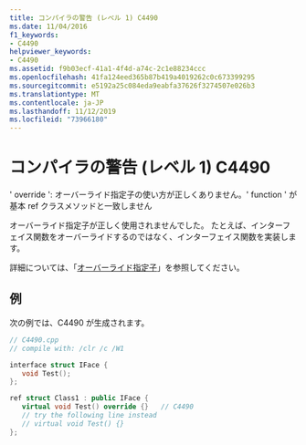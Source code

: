 ```yaml
---
title: コンパイラの警告 (レベル 1) C4490
ms.date: 11/04/2016
f1_keywords:
- C4490
helpviewer_keywords:
- C4490
ms.assetid: f9b03ecf-41a1-4f4d-a74c-2c1e88234ccc
ms.openlocfilehash: 41fa124eed365b87b419a4019262c0c673399295
ms.sourcegitcommit: e5192a25c084eda9eabfa37626f3274507e026b3
ms.translationtype: MT
ms.contentlocale: ja-JP
ms.lasthandoff: 11/12/2019
ms.locfileid: "73966180"
---
```

# <a name="compiler-warning-level-1-c4490"></a>コンパイラの警告 (レベル 1) C4490

' override ': オーバーライド指定子の使い方が正しくありません。' function ' が基本 ref クラスメソッドと一致しません

オーバーライド指定子が正しく使用されませんでした。 たとえば、インターフェイス関数をオーバーライドするのではなく、インターフェイス関数を実装します。

詳細については、「[オーバーライド指定子](../../extensions/override-specifiers-cpp-component-extensions.md)」を参照してください。

## <a name="example"></a>例

次の例では、C4490 が生成されます。

```cpp
// C4490.cpp
// compile with: /clr /c /W1

interface struct IFace {
   void Test();
};

ref struct Class1 : public IFace {
   virtual void Test() override {}   // C4490
   // try the following line instead
   // virtual void Test() {}
};
```